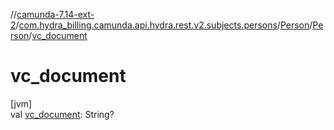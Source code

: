 //[camunda-7.14-ext-2](../../../../index.md)/[com.hydra_billing.camunda.api.hydra.rest.v2.subjects.persons](../../index.md)/[Person](../index.md)/[Person](index.md)/[vc_document](vc_document.md)

# vc_document

[jvm]\
val [vc_document](vc_document.md): String?
